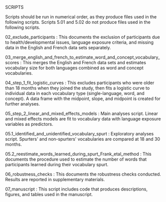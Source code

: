 SCRIPTS

Scripts should be run in numerical order, as they produce files used in the following scripts. Scripts 5.01 and 5.02 do not produce files used in the following scripts.

02_exclude_participants : This documents the exclusion of participants due to health/developmental issues, language exposure criteria, and missing data in the English and French data sets separately.

03_merge_english_and_french_to_estimate_word_and_concept_vocabulary_scores : This merges the English and French data sets and estimates vocabulary size for both languages combined as word and concept vocabularies.

04_step_1_fit_logistic_curves : This excludes participants who were older than 18 months when they joined the study, then fits a logistic curve to individual data in each vocabulary type (single-language, word, and concept). A data frame with the midpoint, slope, and midpoint is created for further analyses.

05_step_2_linear_and_mixed_effects_models : Main analyses script. Linear and mixed effects models are fit to vocabulary data with language exposure variables as predictors.

05.1_identified_and_unidentified_vocabulary_spurt : Exploratory analyses script. Spurters' and non-spurters' vocabularies are compared at 18 and 30 months.

05.2_reestimate_words_learned_during_spurt_Frank_etal_method : This documents the procedure used to estimate the number of words that participants learned during their vocabulary spurt.

06_robustness_checks : This documents the robustness checks conducted. Results are reported in supplementary materials.

07_manuscript : This script includes code that produces descriptions, figures, and tables used in the manuscript.
